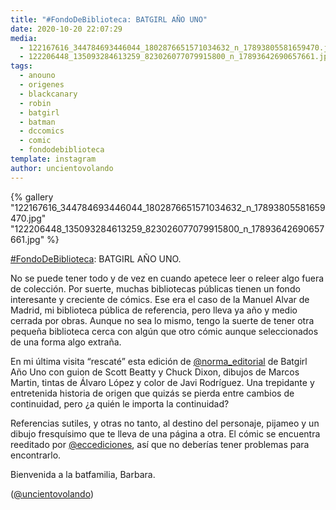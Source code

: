 ```yaml
---
title: "#FondoDeBiblioteca: BATGIRL AÑO UNO"
date: 2020-10-20 22:07:29
media: 
  - 122167616_344784693446044_1802876651571034632_n_17893805581659470.jpg
  - 122206448_135093284613259_823026077079915800_n_17893642690657661.jpg
tags: 
  - anouno
  - origenes
  - blackcanary
  - robin
  - batgirl
  - batman
  - dccomics
  - comic
  - fondodebiblioteca
template: instagram
author: uncientovolando
---
```


{% gallery "122167616_344784693446044_1802876651571034632_n_17893805581659470.jpg" "122206448_135093284613259_823026077079915800_n_17893642690657661.jpg" %}

[#FondoDeBiblioteca](/etiquetas/fondodebiblioteca): BATGIRL AÑO UNO.

No se puede tener todo y de vez en cuando apetece leer o releer algo fuera de colección. Por suerte, muchas bibliotecas públicas tienen un fondo interesante y creciente de cómics. Ese era el caso de la Manuel Alvar de Madrid, mi biblioteca pública de referencia, pero lleva ya año y medio cerrada por obras. Aunque no sea lo mismo, tengo la suerte de tener otra pequeña biblioteca cerca con algún que otro cómic aunque seleccionados de una forma algo extraña.

En mi última visita “rescaté” esta edición de [@norma_editorial](https://instagram.com/norma_editorial) de Batgirl Año Uno con guion de Scott Beatty y Chuck Dixon, dibujos de Marcos Martin, tintas de Álvaro López y color de Javi Rodríguez. Una trepidante y entretenida historia de origen que quizás se pierda entre cambios de continuidad, pero ¿a quién le importa la continuidad?

Referencias sutiles, y otras no tanto, al destino del personaje, pijameo y un dibujo fresquísimo que te lleva de una página a otra. El cómic se encuentra reeditado por [@eccediciones](https://instagram.com/eccediciones), así que no deberías tener problemas para encontrarlo.

Bienvenida a la batfamilia, Barbara.

([@uncientovolando](https://instagram.com/uncientovolando))
